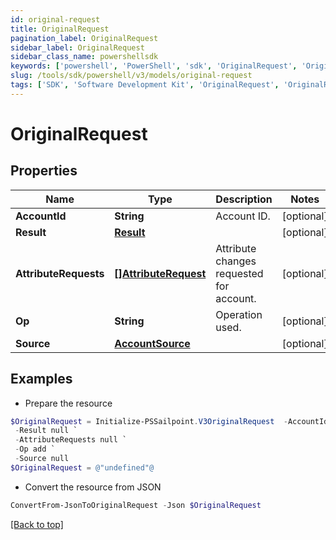 ```yaml
---
id: original-request
title: OriginalRequest
pagination_label: OriginalRequest
sidebar_label: OriginalRequest
sidebar_class_name: powershellsdk
keywords: ['powershell', 'PowerShell', 'sdk', 'OriginalRequest', 'OriginalRequest'] 
slug: /tools/sdk/powershell/v3/models/original-request
tags: ['SDK', 'Software Development Kit', 'OriginalRequest', 'OriginalRequest']
---
```



# OriginalRequest

## Properties

Name | Type | Description | Notes
------------ | ------------- | ------------- | -------------
**AccountId** | **String** | Account ID. | [optional] 
**Result** | [**Result**](result) |  | [optional] 
**AttributeRequests** | [**[]AttributeRequest**](attribute-request) | Attribute changes requested for account. | [optional] 
**Op** | **String** | Operation used. | [optional] 
**Source** | [**AccountSource**](account-source) |  | [optional] 

## Examples

- Prepare the resource
```powershell
$OriginalRequest = Initialize-PSSailpoint.V3OriginalRequest  -AccountId CN=Abby Smith,OU=Austin,OU=Americas,OU=Demo,DC=seri,DC=acme,DC=com `
 -Result null `
 -AttributeRequests null `
 -Op add `
 -Source null
$OriginalRequest = @"undefined"@
```

- Convert the resource from JSON
```powershell
ConvertFrom-JsonToOriginalRequest -Json $OriginalRequest
```


[[Back to top]](#) 

